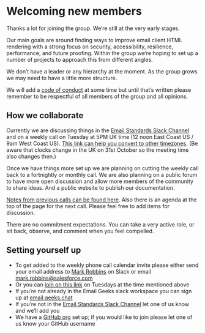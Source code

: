# Welcoming new members

Thanks a lot for joining the group. We’re still at the very early stages.

Our main goals are around finding ways to improve email client HTML rendering with a strong focus on security, accessibility, resilience, performance, and future proofing.  Within the group we’re hoping to set up a number of projects to approach this from different angles. 

We don’t have a leader or any hierarchy at the moment. As the group grows we may need to have a little more structure. 

We will add a [code of conduct](https://github.com/email-standards/email-standards/issues/1) at some time but until that’s written please remember to be respectful of all members of the group and all opinions.

## How we collaborate
Currently we are discussing things in the [Email Standards Slack Channel](https://emailgeeks.slack.com/archives/C02C6TXA610) and on a weekly call on Tuesday at 5PM UK time (12 noon East Coast US / 9am West Coast US). [This link can help you convert to other timezones](https://www.inyourowntime.zone/2021-08-24_17.00_Europe.London?forget=1). (Be aware that clocks change in the UK on 31st October so the meeting time also changes then.)

Once we have things more set up we are planning on cutting the weekly call back to a fortnightly or monthly call. We are also planning on a public forum to have more open discussion and allow more members of the community to share ideas. And a public website to publish our documentation.

[Notes from previous calls can be found here](https://github.com/email-standards/email-standards/tree/main/meeting-notes). Also there is an agenda at the top of the page for the next call. Please feel free to add items for discussion.

There are no commitment expectations. You can take a very active role, or sit back, observe, and comment when you feel compelled.

## Setting yourself up
* To get added to the weekly phone call calendar invite please either send your email address to [Mark Robbins](https://emailgeeks.slack.com/archives/D1A2YKU04) on Slack or email [mark.robbins@salesforce.com](mailto:mark.robbins@salesforce.com)
* Or you can [join on this link](https://litmus.zoom.us/j/98875838612?pwd=eDlzYzJWRnIzakJHOTVoRzYzcit2QT09) on Tuesdays at the time mentioned above
* If you’re not already in the Email Geeks slack workspace you can sign up at [email.geeks.chat](https://email.geeks.chat/)
* If you’re not in the [Email Standards Slack Channel](https://emailgeeks.slack.com/archives/C02C6TXA610) let one of us know and we’ll add you
* We have a [GitHub org](https://github.com/email-standards) set up; if you would like to join please let one of us know your GitHub username

